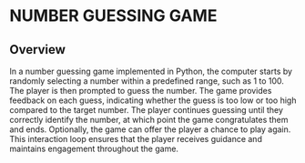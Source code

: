 # NUMBER GUESSING GAME
## Overview
In a number guessing game implemented in Python, the computer starts by randomly selecting a number within a predefined range, such as 1 to 100. The player is then prompted to guess the number. The game provides feedback on each guess, indicating whether the guess is too low or too high compared to the target number. The player continues guessing until they correctly identify the number, at which point the game congratulates them and ends. Optionally, the game can offer the player a chance to play again. This interaction loop ensures that the player receives guidance and maintains engagement throughout the game.
